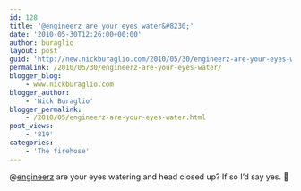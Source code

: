 ```yaml
---
id: 128
title: '@engineerz are your eyes water&#8230;'
date: '2010-05-30T12:26:00+00:00'
author: buraglio
layout: post
guid: 'http://new.nickburaglio.com/2010/05/30/engineerz-are-your-eyes-water/'
permalink: /2010/05/30/engineerz-are-your-eyes-water/
blogger_blog:
    - www.nickburaglio.com
blogger_author:
    - 'Nick Buraglio'
blogger_permalink:
    - /2010/05/engineerz-are-your-eyes-water.html
post_views:
    - '819'
categories:
    - 'The firehose'
---
```


@[engineerz](http://twitter.com/engineerz) are your eyes watering and head closed up? If so I’d say yes. 🙂